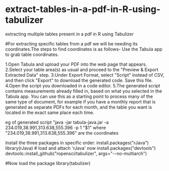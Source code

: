 # extract-tables-in-a-pdf-in-R-using-tabulizer
extracting multiple tables present in a pdf in R using Tabulizer

#For extracting specific tables from a pdf we will be needing its coordinates.The steps to find coordinates is as follows- Use the Tabula app to grab table coordinates.

1.Open Tabula and upload your PDF into the web page that appears.
2.Select your table area(s) as usual and proceed to the "Preview & Export Extracted Data" step. 
3.Under Export Format, select "Script" instead of CSV, and then click "Export" to download the generated code. Save this file. 
4.Open the script you downloaded in a code editor. 
5.The generated script contains measurements already filled in, based on what you selected in the Tabula app. 
You can use this as a starting point to process many of the same type of document, 
for example if you have a monthly report that is generated as separate PDFs for each month, 
and the table you want is located in the exact same place each time.

eg of generated script "java -jar tabula-java.jar -a 234.019,38.991,313.638,555.396 -p 1 "$1" where "234.019,38.991,313.638,555.396" are the coordinates

Install the three packages in specific order:
install.packages("rJava")
library(rJava) # load and attach 'rJava' now
install.packages("devtools")
devtools::install_github("ropensci/tabulizer", args="--no-multiarch")

#Now load the package
library(tabulizer)
